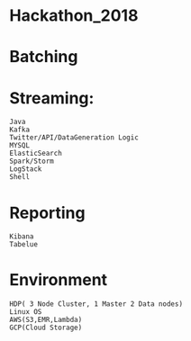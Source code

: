 # Hackathon_2018
# Batching

# Streaming:
    Java
    Kafka
    Twitter/API/DataGeneration Logic
    MYSQL
    ElasticSearch
    Spark/Storm
    LogStack
    Shell

# Reporting
    Kibana
    Tabelue
    
# Environment
    HDP( 3 Node Cluster, 1 Master 2 Data nodes)
    Linux OS
    AWS(S3,EMR,Lambda)
    GCP(Cloud Storage)
    
